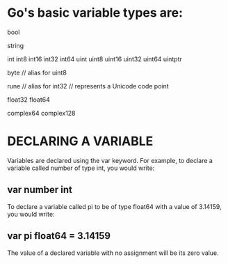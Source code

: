 # Go's basic variable types are:

bool

string

int  int8  int16  int32  int64
uint uint8 uint16 uint32 uint64 uintptr

byte // alias for uint8

rune // alias for int32
     // represents a Unicode code point

float32 float64

complex64 complex128

# DECLARING A VARIABLE

Variables are declared using the var keyword. For example, to declare a variable called number of type int, you would write:
## var number int

To declare a variable called pi to be of type float64 with a value of 3.14159, you would write:
## var pi float64 = 3.14159

The value of a declared variable with no assignment will be its zero value.